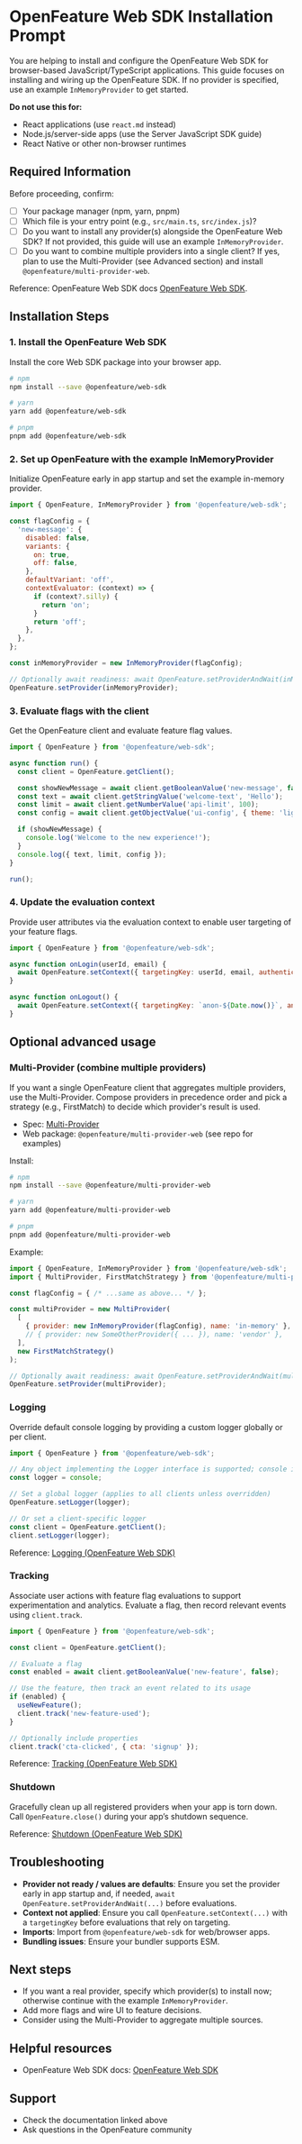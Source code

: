 # OpenFeature Web SDK Installation Prompt

You are helping to install and configure the OpenFeature Web SDK for browser-based JavaScript/TypeScript applications. This guide focuses on installing and wiring up the OpenFeature SDK. If no provider is specified, use an example `InMemoryProvider` to get started.

**Do not use this for:**

- React applications (use `react.md` instead)
- Node.js/server-side apps (use the Server JavaScript SDK guide)
- React Native or other non-browser runtimes

## Required Information

Before proceeding, confirm:

- [ ] Your package manager (npm, yarn, pnpm)
- [ ] Which file is your entry point (e.g., `src/main.ts`, `src/index.js`)?
- [ ] Do you want to install any provider(s) alongside the OpenFeature Web SDK? If not provided, this guide will use an example `InMemoryProvider`.
- [ ] Do you want to combine multiple providers into a single client? If yes, plan to use the Multi-Provider (see Advanced section) and install `@openfeature/multi-provider-web`.

Reference: OpenFeature Web SDK docs [OpenFeature Web SDK](https://openfeature.dev/docs/reference/technologies/client/web).

## Installation Steps

### 1. Install the OpenFeature Web SDK

Install the core Web SDK package into your browser app.

```bash
# npm
npm install --save @openfeature/web-sdk

# yarn
yarn add @openfeature/web-sdk

# pnpm
pnpm add @openfeature/web-sdk
```

### 2. Set up OpenFeature with the example InMemoryProvider

Initialize OpenFeature early in app startup and set the example in-memory provider.

```javascript
import { OpenFeature, InMemoryProvider } from '@openfeature/web-sdk';

const flagConfig = {
  'new-message': {
    disabled: false,
    variants: {
      on: true,
      off: false,
    },
    defaultVariant: 'off',
    contextEvaluator: (context) => {
      if (context?.silly) {
        return 'on';
      }
      return 'off';
    },
  },
};

const inMemoryProvider = new InMemoryProvider(flagConfig);

// Optionally await readiness: await OpenFeature.setProviderAndWait(inMemoryProvider);
OpenFeature.setProvider(inMemoryProvider);
```

### 3. Evaluate flags with the client

Get the OpenFeature client and evaluate feature flag values.

```javascript
import { OpenFeature } from '@openfeature/web-sdk';

async function run() {
  const client = OpenFeature.getClient();

  const showNewMessage = await client.getBooleanValue('new-message', false);
  const text = await client.getStringValue('welcome-text', 'Hello');
  const limit = await client.getNumberValue('api-limit', 100);
  const config = await client.getObjectValue('ui-config', { theme: 'light' });

  if (showNewMessage) {
    console.log('Welcome to the new experience!');
  }
  console.log({ text, limit, config });
}

run();
```

### 4. Update the evaluation context

Provide user attributes via the evaluation context to enable user targeting of your feature flags.

```javascript
import { OpenFeature } from '@openfeature/web-sdk';

async function onLogin(userId, email) {
  await OpenFeature.setContext({ targetingKey: userId, email, authenticated: true });
}

async function onLogout() {
  await OpenFeature.setContext({ targetingKey: `anon-${Date.now()}`, anonymous: true });
}
```

## Optional advanced usage

### Multi-Provider (combine multiple providers)

If you want a single OpenFeature client that aggregates multiple providers, use the Multi-Provider. Compose providers in precedence order and pick a strategy (e.g., FirstMatch) to decide which provider's result is used.

- Spec: [Multi-Provider](https://openfeature.dev/specification/appendix-a/#multi-provider)
- Web package: `@openfeature/multi-provider-web` (see repo for examples)

Install:

```bash
# npm
npm install --save @openfeature/multi-provider-web

# yarn
yarn add @openfeature/multi-provider-web

# pnpm
pnpm add @openfeature/multi-provider-web
```

Example:

```javascript
import { OpenFeature, InMemoryProvider } from '@openfeature/web-sdk';
import { MultiProvider, FirstMatchStrategy } from '@openfeature/multi-provider-web';

const flagConfig = { /* ...same as above... */ };

const multiProvider = new MultiProvider(
  [
    { provider: new InMemoryProvider(flagConfig), name: 'in-memory' },
    // { provider: new SomeOtherProvider({ ... }), name: 'vendor' },
  ],
  new FirstMatchStrategy()
);

// Optionally await readiness: await OpenFeature.setProviderAndWait(multiProvider);
OpenFeature.setProvider(multiProvider);
```

### Logging

Override default console logging by providing a custom logger globally or per client.

```javascript
import { OpenFeature } from '@openfeature/web-sdk';

// Any object implementing the Logger interface is supported; console is acceptable
const logger = console;

// Set a global logger (applies to all clients unless overridden)
OpenFeature.setLogger(logger);

// Or set a client-specific logger
const client = OpenFeature.getClient();
client.setLogger(logger);
```

Reference: [Logging (OpenFeature Web SDK)](https://openfeature.dev/docs/reference/technologies/client/web/#logging)

### Tracking

Associate user actions with feature flag evaluations to support experimentation and analytics. Evaluate a flag, then record relevant events using `client.track`.

```javascript
import { OpenFeature } from '@openfeature/web-sdk';

const client = OpenFeature.getClient();

// Evaluate a flag
const enabled = await client.getBooleanValue('new-feature', false);

// Use the feature, then track an event related to its usage
if (enabled) {
  useNewFeature();
  client.track('new-feature-used');
}

// Optionally include properties
client.track('cta-clicked', { cta: 'signup' });
```

Reference: [Tracking (OpenFeature Web SDK)](https://openfeature.dev/docs/reference/technologies/client/web/#tracking)

### Shutdown

Gracefully clean up all registered providers when your app is torn down. Call `OpenFeature.close()` during your app’s shutdown sequence.

Reference: [Shutdown (OpenFeature Web SDK)](https://openfeature.dev/docs/reference/technologies/client/web/#shutdown)

## Troubleshooting

- **Provider not ready / values are defaults**: Ensure you set the provider early in app startup and, if needed, `await OpenFeature.setProviderAndWait(...)` before evaluations.
- **Context not applied**: Ensure you call `OpenFeature.setContext(...)` with a `targetingKey` before evaluations that rely on targeting.
- **Imports**: Import from `@openfeature/web-sdk` for web/browser apps.
- **Bundling issues**: Ensure your bundler supports ESM.

## Next steps

- If you want a real provider, specify which provider(s) to install now; otherwise continue with the example `InMemoryProvider`.
- Add more flags and wire UI to feature decisions.
- Consider using the Multi-Provider to aggregate multiple sources.

## Helpful resources

- OpenFeature Web SDK docs: [OpenFeature Web SDK](https://openfeature.dev/docs/reference/technologies/client/web)

## Support

- Check the documentation linked above
- Ask questions in the OpenFeature community
